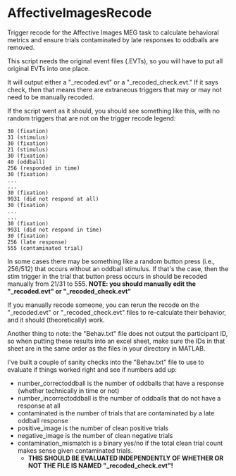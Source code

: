 # AffectiveImagesRecode
Trigger recode for the Affective Images MEG task to calculate behavioral metrics and ensure trials contaminated by late responses to oddballs are removed.

This script needs the original event files (.EVTs), so you will have to put all original EVTs into one place. 

It will output either a "_recoded.evt" or a "_recoded_check.evt." 
If it says check, then that means there are extraneous triggers that may or may not need to be manually recoded. 

If the script went as it should, you should see something like this, with no random triggers that are not on the trigger recode legend:

	30 (fixation)
	31 (stimulus)
	30 (fixation)
	21 (stimulus)
	30 (fixation)
	40 (oddball)
	256 (responded in time)
	30 (fixation) 
	...
	...
	30 (fixation)
	9931 (did not respond at all)
	30 (fixation)
	...
	...
	30 (fixation)
	9931 (did not respond in time)
	30 (fixation)
	256 (late response)
	555 (contaminated trial)

In some cases there may be something like a random button press (i.e., 256/512) that occurs without an oddball stimulus. 
If that's the case, then the stim trigger in the trial that button press occurs in should be recoded manually from 21/31 to 555.
			**NOTE: you should manually edit the "_recoded.evt" or "_recoded_check.evt"**

If you manually recode someone, you can rerun the recode on the "_recoded.evt" or "_recoded_check.evt" files to re-calculate their behavior, and it should (theoretically) work.

Another thing to note: the "Behav.txt" file does not output the participant ID, so when putting these results into an excel sheet, make sure the IDs in that sheet are in the same order as the files in your directory in MATLAB.

I've built a couple of sanity checks into the "Behav.txt" file to use to evaluate if things worked right and see if numbers add up:
- number_correctoddball is the number of oddballs that have a response (whether technically in time or not)
- number_incorrectoddball is the number of oddballs that do not have a response at all
- contaminated is the number of trials that are contaminated by a late oddball response
- positive_image is the number of clean positive trials
- negative_image is the number of clean negative trials
- contamination_mismatch is a binary yes/no if the total clean trial count makes sense given contaminated trials. 
	- **THIS SHOULD BE EVALUATED INDEPENDENTLY OF WHETHER OR NOT THE FILE IS NAMED "_recoded_check.evt"!**
